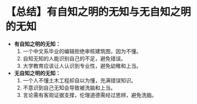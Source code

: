 # 【总结】有自知之明的无知与无自知之明的无知

-   **有自知之明的无知：**
    1.  一个中文系毕业的编辑拒绝审核建筑图，因为不懂。
    2.  自知无知的人能识别自己的不足，避免错误。
    3.  大学教育应该让人认识到专业性，避免幼稚和上当。
-   **无自知之明的无知：**
    1.  一个人不懂土木工程却自以为懂，充满错误知识。
    2.  不意识到自己无知会导致被洗脑和上当。
    3.  言论需有客观证据支撑，伦理道德需经过思辨，避免洗脑。